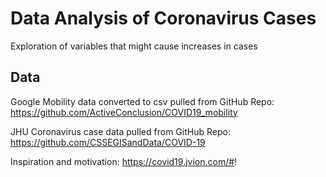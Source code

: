 # Data Analysis of Coronavirus Cases
Exploration of variables that might cause increases in cases

## Data
Google Mobility data converted to csv pulled from GitHub Repo:
https://github.com/ActiveConclusion/COVID19_mobility

JHU Coronavirus case data pulled from GitHub Repo:
https://github.com/CSSEGISandData/COVID-19

Inspiration and motivation:
https://covid19.jvion.com/#!